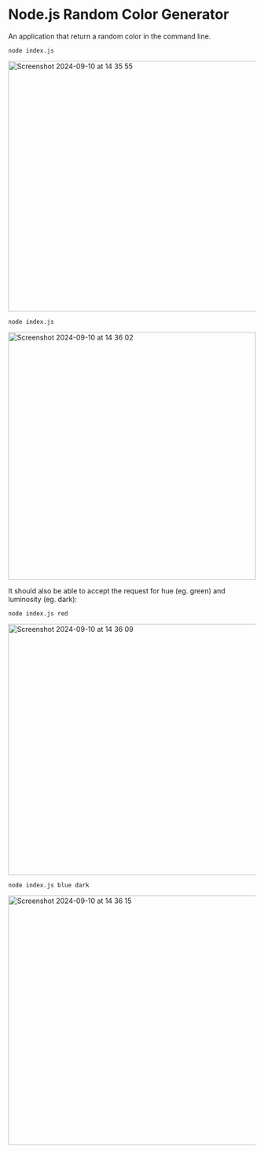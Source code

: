 # Node.js Random Color Generator

An application that return a random color in the command line.

```
node index.js
```
<img width="510" alt="Screenshot 2024-09-10 at 14 35 55" src="https://github.com/user-attachments/assets/43b9f454-02cf-4e9c-b01b-7232ab65fff3">

```
node index.js
```
<img width="504" alt="Screenshot 2024-09-10 at 14 36 02" src="https://github.com/user-attachments/assets/f846ab72-2daf-4c5b-a5b9-11d4e01ef68c">

It should also be able to accept the request for hue (eg. green) and luminosity (eg. dark):

```
node index.js red
```
<img width="511" alt="Screenshot 2024-09-10 at 14 36 09" src="https://github.com/user-attachments/assets/e049eb47-1033-46e5-9213-841ea5f10912">

```
node index.js blue dark
```
<img width="508" alt="Screenshot 2024-09-10 at 14 36 15" src="https://github.com/user-attachments/assets/82feafe4-4597-497a-84a5-0be5bde8f618">
